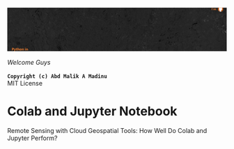  <p align="center" style="margin-bottom: 1px;">
  <img src="Colab and Jupyter Notebook.png" alt="Colab and Jupyter Notebook.png" width="100%" style="max-height: 100px; object-fit: cover;"/>
 <p


# *Welcome Guys*
**``Copyright (c) Abd Malik A Madinu``**
<br /> MIT License

# **Colab and Jupyter Notebook**
Remote Sensing with Cloud Geospatial Tools: How Well Do Colab and Jupyter Perform?
